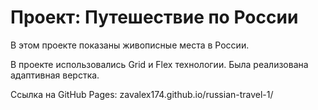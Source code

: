 # Проект: Путешествие по России

В этом проекте показаны живописные места в России.

В проекте использовались Grid и Flex технологии.
Была реализована адаптивная верстка.

Ссылка на GitHub Pages: zavalex174.github.io/russian-travel-1/
